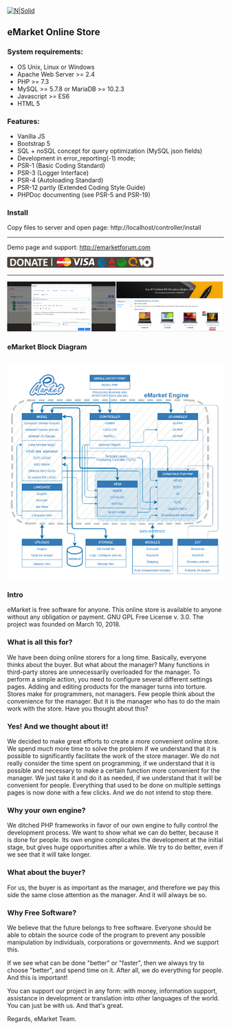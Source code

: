 [![N|Solid](https://github.com/musicman3/eMarket/blob/master/view/default/catalog/images/emarket.png)](https://github.com/musicman3/eMarket)
## eMarket Online Store

### System requirements: 
  - OS Unix, Linux or Windows
  - Apache Web Server >= 2.4
  - PHP >= 7.3
  - MySQL >= 5.7.8 or MariaDB >= 10.2.3
  - Javascript >= ES6
  - HTML 5

### Features: 
  - Vanilla JS
  - Bootstrap 5
  - SQL + noSQL concept for query optimization (MySQL json fields)
  - Development in error_reporting(-1) mode;
  - PSR-1 (Basic Coding Standard)
  - PSR-3 (Logger Interface)
  - PSR-4 (Autoloading Standard)
  - PSR-12 partly (Extended Coding Style Guide)
  - PHPDoc documenting (see PSR-5 and PSR-19)

### Install  
Copy files to server and open page: http://localhost/controller/install

---
  
Demo page and support: http://emarketforum.com

[![N|Solid](https://raw.githubusercontent.com/musicman3/eMarketHandler/main/donate.png)](https://funding.wmtransfer.com/widgets/horizontal/9971da3b-1647-48c0-8563-a84241a33eac?bt=0&hs=1&sum=5)
  
---
[![N|Solid](https://raw.githubusercontent.com/musicman3/eMarketHandler/main/header.png)](https://raw.githubusercontent.com/musicman3/eMarketHandler/main/header.png)
### eMarket Block Diagram  
[![N|Solid](https://raw.githubusercontent.com/musicman3/eMarketHandler/main/eMarket.png)](https://raw.githubusercontent.com/musicman3/eMarketHandler/main/eMarket.png)
---
### Intro  
eMarket is free software for anyone. This online store is available to anyone without any obligation or payment. GNU GPL Free License v. 3.0. The project was founded on March 10, 2018.

### What is all this for?
We have been doing online storers for a long time. Basically, everyone thinks about the buyer. But what about the manager? Many functions in third-party stores are unnecessarily overloaded for the manager. To perform a simple action, you need to configure several different settings pages. Adding and editing products for the manager turns into torture. Stores make for programmers, not managers. Few people think about the convenience for the manager. But it is the manager who has to do the main work with the store. Have you thought about this?

### Yes! And we thought about it!
We decided to make great efforts to create a more convenient online store. We spend much more time to solve the problem if we understand that it is possible to significantly facilitate the work of the store manager. We do not really consider the time spent on programming, if we understand that it is possible and necessary to make a certain function more convenient for the manager. We just take it and do it as needed, if we understand that it will be convenient for people. Everything that used to be done on multiple settings pages is now done with a few clicks. And we do not intend to stop there.

### Why your own engine?
We ditched PHP frameworks in favor of our own engine to fully control the development process. We want to show what we can do better, because it is done for people. Its own engine complicates the development at the initial stage, but gives huge opportunities after a while. We try to do better, even if we see that it will take longer.

### What about the buyer?
For us, the buyer is as important as the manager, and therefore we pay this side the same close attention as the manager. And it will always be so.

### Why Free Software?
We believe that the future belongs to free software. Everyone should be able to obtain the source code of the program to prevent any possible manipulation by individuals, corporations or governments. And we support this.

If we see what can be done "better" or "faster", then we always try to choose "better", and spend time on it. After all, we do everything for people. And this is important!

You can support our project in any form: with money, information support, assistance in development or translation into other languages of the world. You can just be with us. And that's great.

Regards, eMarket Team.
